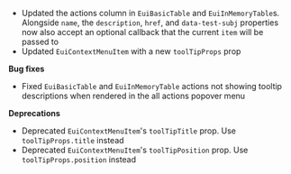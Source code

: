 - Updated the actions column in `EuiBasicTable` and `EuiInMemoryTable`s. Alongside `name`, the `description`, `href`, and `data-test-subj` properties now also accept an optional callback that the current `item` will be passed to
- Updated `EuiContextMenuItem` with a new `toolTipProps` prop

**Bug fixes**

- Fixed `EuiBasicTable` and `EuiInMemoryTable` actions not showing tooltip descriptions when rendered in the all actions popover menu

**Deprecations**

- Deprecated `EuiContextMenuItem`'s `toolTipTitle` prop. Use `toolTipProps.title` instead
- Deprecated `EuiContextMenuItem`'s `toolTipPosition` prop. Use `toolTipProps.position` instead
